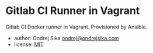 # Gitlab CI Runner in Vagrant

Gitlab CI Docker runner in Vagrant. Provisioned by Ansible.

- author: Ondrej Sika <ondrej@ondrejsika.com>
- license: [MIT](https://ondrejsika.com/license/mit.txt)


